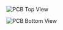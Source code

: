 ![PCB Top View](./images/NightGuard_PCB_TopView)

![PCB Bottom View](./images/NightGuard_PCB_BottomView)
